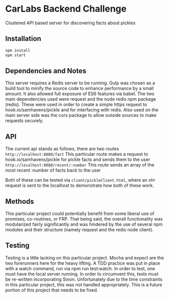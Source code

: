 # CarLabs Backend Challenge
Clustered API based server for discovering facts about pickles

## Installation
```bash
npm install
npm start
```
## Dependencies and Notes
This server requires a Redis server to be running. Gulp was chosen as a build tool to minify the source code to enhance performance by a small amount. It also allowed full exposure of ES6 features via babel. The two main dependencies used were request and the node redis npm package (redis). These were used in order to create a simple https request to hook.io/samhavens/pickle and for interfacing with redis. Also used on the main server side was the cors package to allow outside sources to make requests securely. 

## API
The current api stands as follows, there are two routes
```http://localhost:8080/fact```
This particular route makes a request to hook.io/samhavens/pickle for pickle facts and sends them to the user
```http://localhost:8080/recent/:number```
This route sends an array of the most recent :number of facts back to the user

Both of these can be tested via ```client/pickleClient.html```, where an xhr request is sent to the localhost to demonstrate how both of these work.
## Methods
This particular project could potentially benefit from some liberal use of promises, co-routines, or FRP. That being said, the overall functionality was modularized fairly significantly and was hindered by the use of several npm modules and their structure (namely request and the redis node client).

## Testing
Testing is a little lacking on this particular project. Mocha and expect are the two forerunners here for the heavy lifting. A TDD practice was put in place with a watch command, run via npm run test:watch.  In order to test, one must have the local server running. In order to circumvent this, tests must be re-written incorporating Sinon. Unfortunately due to the time constraints in this particular project, this was not handled appropriately. This is a future portion of this project that needs to be fixed.
